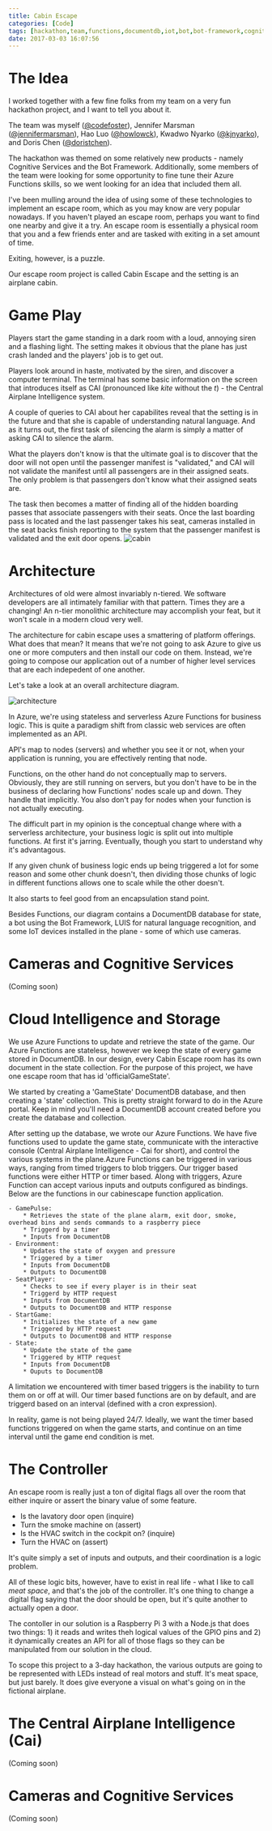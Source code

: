 ```yaml
---
title: Cabin Escape
categories: [Code]
tags: [hackathon,team,functions,documentdb,iot,bot,bot-framework,cognitive-services]
date: 2017-03-03 16:07:56
---
```



# The Idea
<!-- Jeremy -->
I worked together with a few fine folks from my team on a very fun hackathon project, and I want to tell you about it.

The team was myself ([@codefoster](http://twitter.com/codefoster)), Jennifer Marsman ([@jennifermarsman](http://twitter.com/jennifermarsman)), Hao Luo ([@howlowck](http://twitter.com/howlowck)), Kwadwo Nyarko ([@kjnyarko](http://twitter.com/kjnyarko)), and Doris Chen ([@doristchen](http://twitter.com/doristchen)).

The hackathon was themed on some relatively new products - namely Cognitive Services and the Bot Framework. Additionally, some members of the team were looking for some opportunity to fine tune their Azure Functions skills, so we went looking for an idea that included them all.

I've been mulling around the idea of using some of these technologies to implement an escape room, which as you may know are very popular nowadays. If you haven't played an escape room, perhaps you want to find one nearby and give it a try. An escape room is essentially a physical room that you and a few friends enter and are tasked with exiting in a set amount of time.

Exiting, however, is a puzzle. 

Our escape room project is called Cabin Escape and the setting is an airplane cabin.

# Game Play
<!-- Jeremy -->
Players start the game standing in a dark room with a loud, annoying siren and a flashing light. The setting makes it obvious that the plane has just crash landed and the players' job is to get out.

Players look around in haste, motivated by the siren, and discover a computer terminal. The terminal has some basic information on the screen that introduces itself as CAI (pronounced like _kite_ without the _t_) - the Central Airplane Intelligence system.

A couple of queries to CAI about her capabilites reveal that the setting is in the future and that she is capable of understanding natural language. And as it turns out, the first task of silencing the alarm is simply a matter of asking CAI to silence the alarm.

What the players don't know is that the ultimate goal is to discover that the door will not open until the passenger manifest is "validated," and CAI will not validate the manifest until all passengers are in their assigned seats. The only problem is that passengers don't know what their assigned seats are.

The task then becomes a matter of finding all of the hidden boarding passes that associate passengers with their seats. Once the last boarding pass is located and the last passenger takes his seat, cameras installed in the seat backs finish reporting to the system that the passenger manifest is validated and the exit door opens. 
![cabin](../files/cabinescape_01.png)

# Architecture
<!-- Jeremy -->
Architectures of old were almost invariably n-tiered. We software developers are all intimately familiar with that pattern. Times they are a changing! An n-tier monolithic architecture may accomplish your feat, but it won't scale in a modern cloud very well.

The architecture for cabin escape uses a smattering of platform offerings. What does that mean? It means that we're not going to ask Azure to give us one or more computers and then install our code on them. Instead, we're going to compose our application out of a number of higher level services that are each indepedent of one another.

Let's take a look at an overall architecture diagram.

![architecture](../files/cabinescape_architecture.png)

In Azure, we're using stateless and serverless Azure Functions for business logic. This is quite a paradigm shift from classic web services are often implemented as an API.

API's map to nodes (servers) and whether you see it or not, when your application is running, you are effectively renting that node.

Functions, on the other hand do not conceptually map to servers. Obviously, they are still running on servers, but you don't have to be in the business of declaring how Functions' nodes scale up and down. They handle that implicitly. You also don't pay for nodes when your function is not actually executing.

The difficult part in my opinion is the conceptual change where with a serverless architecture, your business logic is split out into multiple functions. At first it's jarring. Eventually, though you start to understand why it's advantagous.

If any given chunk of business logic ends up being triggered a lot for some reason and some other chunk doesn't, then dividing those chunks of logic in different functions allows one to scale while the other doesn't.

It also starts to feel good from an encapsulation stand point.

Besides Functions, our diagram contains a DocumentDB database for state, a bot using the Bot Framework, LUIS for natural language recognition, and some IoT devices installed in the plane - some of which use cameras.

# Cameras and Cognitive Services
<!-- Hao and Doris -->
(Coming soon)

# Cloud Intelligence and Storage
<!-- Kwadwo -->
We use Azure Functions to update and retrieve the state of the game. Our Azure Functions are stateless, however we keep the state of every game stored in DocumentDB. In our design, every Cabin Escape room has its own document in the state collection. For the purpose of this project, we have one escape room that has id 'officialGameState'. 

We started by creating a 'GameState' DocumentDB database, and then creating a 'state' collection. This is pretty straight forward to do in the Azure portal. Keep in mind you'll need a DocumentDB account created before you create the database and collection. 

After setting up the database, we wrote our Azure Functions. We have five functions used to update the game state, communicate with the interactive console (Central Airplane Intelligence - Cai for short), and control the various systems in the plane.Azure Functions can be triggered in various ways, ranging from timed triggers to blob triggers. Our trigger based functions were either HTTP or timer based. Along with triggers, Azure Function can accept various inputs and outputs configured as bindings. Below are the functions in our cabinescape function application.

    - GamePulse: 
        * Retrieves the state of the plane alarm, exit door, smoke, overhead bins and sends commands to a raspberry piece
        * Triggerd by a timer
        * Inputs from DocumentDB
    - Environment:
        * Updates the state of oxygen and pressure
        * Triggered by a timer
        * Inputs from DocumentDB
        * Outputs to DocumentDB
    - SeatPlayer:
        * Checks to see if every player is in their seat
        * Triggerd by HTTP request
        * Inputs from DocumentDB
        * Outputs to DocumentDB and HTTP response
    - StartGame: 
        * Initializes the state of a new game
        * Triggered by HTTP request
        * Outputs to DocumentDB and HTTP response
    - State:
        * Update the state of the game
        * Triggered by HTTP request
        * Inputs from DocumentDB
        * Ouputs to DocumentDB

A limitation we encountered with timer based triggers is the inability to turn them on or off at will. Our timer based functions are on by default, and are triggerd based on an interval (defined with a cron expression).

In reality, game is not being played 24/7. Ideally, we want the timer based functions triggered on when the game starts, and continue on an time interval until the game end condition is met.

# The Controller
<!-- Jeremy -->
An escape room is really just a ton of digital flags all over the room that either inquire or assert the binary value of some feature.

* Is the lavatory door open (inquire)
* Turn the smoke machine on (assert)
* Is the HVAC switch in the cockpit on? (inquire)
* Turn the HVAC on (assert)

It's quite simply a set of inputs and outputs, and their coordination is a logic problem.

All of these logic bits, however, have to exist in real life - what I like to call _meat space_, and that's the job of the controller. It's one thing to change a digital flag saying that the door should be open, but it's quite another to actually open a door.

The contoller in our solution is a Raspberry Pi 3 with a Node.js that does two things: 1) it reads and writes theh logical values of the GPIO pins and 2) it dynamically creates an API for all of those flags so they can be manipulated from our solution in the cloud.

To scope this project to a 3-day hackathon, the various outputs are going to be represented with LEDs instead of real motors and stuff. It's meat space, but just barely. It does give everyone a visual on what's going on in the fictional airplane.

# The Central Airplane Intelligence (Cai)
<!-- Jennifer -->
(Coming soon)

# Cameras and Cognitive Services
<!-- Hao -->
(Coming soon)
